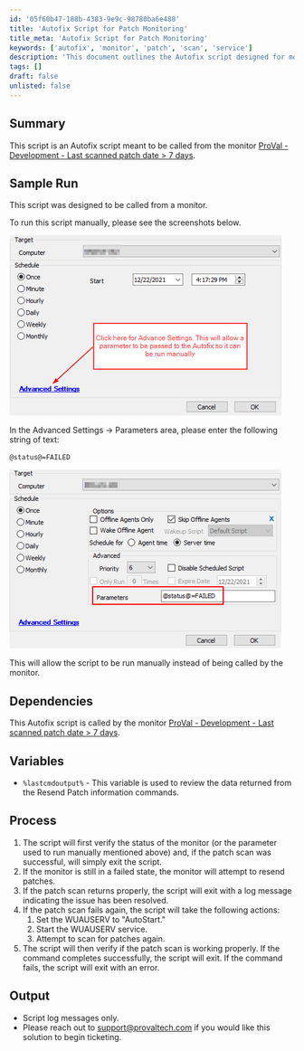 ```yaml
---
id: '05f60b47-188b-4383-9e9c-98780ba6e488'
title: 'Autofix Script for Patch Monitoring'
title_meta: 'Autofix Script for Patch Monitoring'
keywords: ['autofix', 'monitor', 'patch', 'scan', 'service']
description: 'This document outlines the Autofix script designed for monitoring patch statuses. It details the script function, dependencies, process steps, and how to run it manually. The script checks the status of patch scans and attempts to resolve issues by resending patches and managing service states.'
tags: []
draft: false
unlisted: false
---
```


## Summary

This script is an Autofix script meant to be called from the monitor [ProVal - Development - Last scanned patch date > 7 days](<../monitors/Last Scanned Patch Date 7 days.md>).

## Sample Run

This script was designed to be called from a monitor.

To run this script manually, please see the screenshots below.

![Screenshot](../../../static/img/Repair-Failing-Patch-Scans/image_1.png)

In the Advanced Settings → Parameters area, please enter the following string of text:

```
@status@=FAILED
```

![Screenshot](../../../static/img/Repair-Failing-Patch-Scans/image_2.png)

This will allow the script to be run manually instead of being called by the monitor.

## Dependencies

This Autofix script is called by the monitor [ProVal - Development - Last scanned patch date > 7 days](<../monitors/Last Scanned Patch Date 7 days.md>).

## Variables

- `%lastcmdoutput%` - This variable is used to review the data returned from the Resend Patch information commands.

## Process

1. The script will first verify the status of the monitor (or the parameter used to run manually mentioned above) and, if the patch scan was successful, will simply exit the script.
2. If the monitor is still in a failed state, the monitor will attempt to resend patches.
3. If the patch scan returns properly, the script will exit with a log message indicating the issue has been resolved.
4. If the patch scan fails again, the script will take the following actions:
   1. Set the WUAUSERV to "AutoStart."
   2. Start the WUAUSERV service.
   3. Attempt to scan for patches again.
5. The script will then verify if the patch scan is working properly. If the command completes successfully, the script will exit. If the command fails, the script will exit with an error.

## Output

- Script log messages only.
- Please reach out to [support@provaltech.com](mailto:support@provaltech.com) if you would like this solution to begin ticketing.
